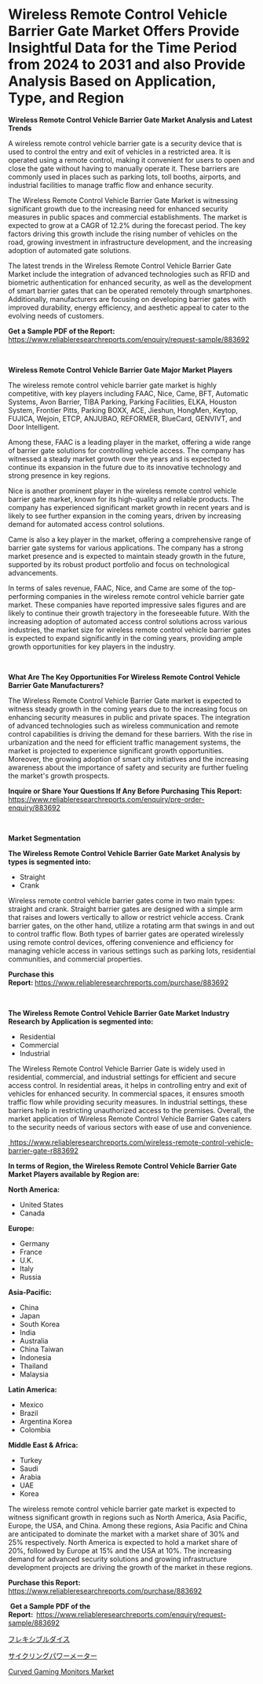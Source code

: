 <p><h1>Wireless Remote Control Vehicle Barrier Gate Market Offers Provide Insightful Data for the Time Period from 2024 to 2031 and also Provide Analysis Based on Application, Type, and Region</h1></p><p><strong>Wireless Remote Control Vehicle Barrier Gate Market Analysis and Latest Trends</strong></p>
<p><p>A wireless remote control vehicle barrier gate is a security device that is used to control the entry and exit of vehicles in a restricted area. It is operated using a remote control, making it convenient for users to open and close the gate without having to manually operate it. These barriers are commonly used in places such as parking lots, toll booths, airports, and industrial facilities to manage traffic flow and enhance security.</p><p>The Wireless Remote Control Vehicle Barrier Gate Market is witnessing significant growth due to the increasing need for enhanced security measures in public spaces and commercial establishments. The market is expected to grow at a CAGR of 12.2% during the forecast period. The key factors driving this growth include the rising number of vehicles on the road, growing investment in infrastructure development, and the increasing adoption of automated gate solutions.</p><p>The latest trends in the Wireless Remote Control Vehicle Barrier Gate Market include the integration of advanced technologies such as RFID and biometric authentication for enhanced security, as well as the development of smart barrier gates that can be operated remotely through smartphones. Additionally, manufacturers are focusing on developing barrier gates with improved durability, energy efficiency, and aesthetic appeal to cater to the evolving needs of customers.</p></p>
<p><strong>Get a Sample PDF of the Report:&nbsp;</strong> <a href="https://www.reliableresearchreports.com/enquiry/request-sample/883692">https://www.reliableresearchreports.com/enquiry/request-sample/883692</a></p>
<p>&nbsp;</p>
<p><strong>Wireless Remote Control Vehicle Barrier Gate Major Market Players</strong></p>
<p><p>The wireless remote control vehicle barrier gate market is highly competitive, with key players including FAAC, Nice, Came, BFT, Automatic Systems, Avon Barrier, TIBA Parking, Parking Facilities, ELKA, Houston System, Frontier Pitts, Parking BOXX, ACE, Jieshun, HongMen, Keytop, FUJICA, Wejoin, ETCP, ANJUBAO, REFORMER, BlueCard, GENVIVT, and Door Intelligent. </p><p>Among these, FAAC is a leading player in the market, offering a wide range of barrier gate solutions for controlling vehicle access. The company has witnessed a steady market growth over the years and is expected to continue its expansion in the future due to its innovative technology and strong presence in key regions.</p><p>Nice is another prominent player in the wireless remote control vehicle barrier gate market, known for its high-quality and reliable products. The company has experienced significant market growth in recent years and is likely to see further expansion in the coming years, driven by increasing demand for automated access control solutions.</p><p>Came is also a key player in the market, offering a comprehensive range of barrier gate systems for various applications. The company has a strong market presence and is expected to maintain steady growth in the future, supported by its robust product portfolio and focus on technological advancements.</p><p>In terms of sales revenue, FAAC, Nice, and Came are some of the top-performing companies in the wireless remote control vehicle barrier gate market. These companies have reported impressive sales figures and are likely to continue their growth trajectory in the foreseeable future. With the increasing adoption of automated access control solutions across various industries, the market size for wireless remote control vehicle barrier gates is expected to expand significantly in the coming years, providing ample growth opportunities for key players in the industry.</p></p>
<p>&nbsp;</p>
<p><strong>What Are The Key Opportunities For Wireless Remote Control Vehicle Barrier Gate Manufacturers?</strong></p>
<p><p>The Wireless Remote Control Vehicle Barrier Gate market is expected to witness steady growth in the coming years due to the increasing focus on enhancing security measures in public and private spaces. The integration of advanced technologies such as wireless communication and remote control capabilities is driving the demand for these barriers. With the rise in urbanization and the need for efficient traffic management systems, the market is projected to experience significant growth opportunities. Moreover, the growing adoption of smart city initiatives and the increasing awareness about the importance of safety and security are further fueling the market's growth prospects.</p></p>
<p><strong>Inquire or Share Your Questions If Any Before Purchasing This Report:</strong> <a href="https://www.reliableresearchreports.com/enquiry/pre-order-enquiry/883692">https://www.reliableresearchreports.com/enquiry/pre-order-enquiry/883692</a></p>
<p>&nbsp;</p>
<p><strong>Market Segmentation</strong></p>
<p><strong>The Wireless Remote Control Vehicle Barrier Gate Market Analysis by types is segmented into:</strong></p>
<p><ul><li>Straight</li><li>Crank</li></ul></p>
<p><p>Wireless remote control vehicle barrier gates come in two main types: straight and crank. Straight barrier gates are designed with a simple arm that raises and lowers vertically to allow or restrict vehicle access. Crank barrier gates, on the other hand, utilize a rotating arm that swings in and out to control traffic flow. Both types of barrier gates are operated wirelessly using remote control devices, offering convenience and efficiency for managing vehicle access in various settings such as parking lots, residential communities, and commercial properties.</p></p>
<p><strong>Purchase this Report:&nbsp;</strong><a href="https://www.reliableresearchreports.com/purchase/883692">https://www.reliableresearchreports.com/purchase/883692</a></p>
<p>&nbsp;</p>
<p><strong>The Wireless Remote Control Vehicle Barrier Gate Market Industry Research by Application is segmented into:</strong></p>
<p><ul><li>Residential</li><li>Commercial</li><li>Industrial</li></ul></p>
<p><p>The Wireless Remote Control Vehicle Barrier Gate is widely used in residential, commercial, and industrial settings for efficient and secure access control. In residential areas, it helps in controlling entry and exit of vehicles for enhanced security. In commercial spaces, it ensures smooth traffic flow while providing security measures. In industrial settings, these barriers help in restricting unauthorized access to the premises. Overall, the market application of Wireless Remote Control Vehicle Barrier Gates caters to the security needs of various sectors with ease of use and convenience.</p></p>
<p><a href="https://www.reliableresearchreports.com/wireless-remote-control-vehicle-barrier-gate-r883692">&nbsp;https://www.reliableresearchreports.com/wireless-remote-control-vehicle-barrier-gate-r883692</a></p>
<p><strong>In terms of Region, the Wireless Remote Control Vehicle Barrier Gate Market Players available by Region are:</strong></p>
<p>
    <p> <strong> North America: </strong>
        <ul>
            <li>United States</li>
            <li>Canada</li>
        </ul>
        </p> 
    <p> <strong> Europe: </strong>
        <ul>
            <li>Germany</li>
            <li>France</li>
            <li>U.K.</li>
            <li>Italy</li>
            <li>Russia</li>
        </ul>
        </p> 
    <p> <strong> Asia-Pacific: </strong>
        <ul>
            <li>China</li>
            <li>Japan</li>
            <li>South Korea</li>
            <li>India</li>
            <li>Australia</li>
            <li>China Taiwan</li>
            <li>Indonesia</li>
            <li>Thailand</li>
            <li>Malaysia</li>
        </ul>
        </p> 
    <p> <strong> Latin America: </strong>
        <ul>
            <li>Mexico</li>
            <li>Brazil</li>
            <li>Argentina Korea</li>
            <li>Colombia</li>
        </ul>
        </p> 
    <p> <strong> Middle East & Africa: </strong>
        <ul>
            <li>Turkey</li>
            <li>Saudi</li>
            <li>Arabia</li>
            <li>UAE</li>
            <li>Korea</li>
        </ul>
    </p>
    </p>
<p><p>The wireless remote control vehicle barrier gate market is expected to witness significant growth in regions such as North America, Asia Pacific, Europe, the USA, and China. Among these regions, Asia Pacific and China are anticipated to dominate the market with a market share of 30% and 25% respectively. North America is expected to hold a market share of 20%, followed by Europe at 15% and the USA at 10%. The increasing demand for advanced security solutions and growing infrastructure development projects are driving the growth of the market in these regions.</p></p>
<p><strong>Purchase this Report: </strong><a href="https://www.reliableresearchreports.com/purchase/883692">https://www.reliableresearchreports.com/purchase/883692</a></p>
<p>&nbsp;<strong>Get a Sample PDF of the Report:&nbsp;&nbsp;</strong><a href="https://www.reliableresearchreports.com/enquiry/request-sample/883692">https://www.reliableresearchreports.com/enquiry/request-sample/883692</a></p>
<p><strong></strong></p>
<p><p><a href="https://medium.com/@isabeleterson7845/%E6%9F%94%E8%BB%9F%E3%81%AA%E3%83%80%E3%82%A4%E3%82%B9%E5%B8%82%E5%A0%B4%E5%B1%95%E6%9C%9B-%E6%A5%AD%E7%95%8C%E3%81%AE%E6%A6%82%E8%A6%81%E3%81%A8%E4%BA%88%E6%B8%AC-2024%E5%B9%B4%E3%81%8B%E3%82%892031%E5%B9%B4-3f985ec80552">フレキシブルダイス</a></p><p><a href="https://medium.com/@chrispcreem58/%E3%82%B5%E3%82%A4%E3%82%AF%E3%83%AA%E3%83%B3%E3%82%B0%E3%83%91%E3%83%AF%E3%83%BC%E3%83%A1%E3%83%BC%E3%82%BF%E3%83%BC%E5%B8%82%E5%A0%B4-2031%E5%B9%B4%E3%81%BE%E3%81%A7%E3%81%AE%E6%88%90%E5%8A%9F%E3%81%AB%E5%90%91%E3%81%91%E3%81%9F%E3%83%93%E3%82%B8%E3%83%8D%E3%82%B9%E6%88%A6%E7%95%A5%E3%81%AE%E9%8D%B5-de5bd8f9f8db">サイクリングパワーメーター</a></p><p><a href="https://lydian-appliance-61d.notion.site/Curved-Gaming-Monitors-Market-Share-Evolution-and-Market-Growth-Trends-2024-2031-b528b7934b1c461392dd91f1466e72c1">Curved Gaming Monitors Market</a></p></p>